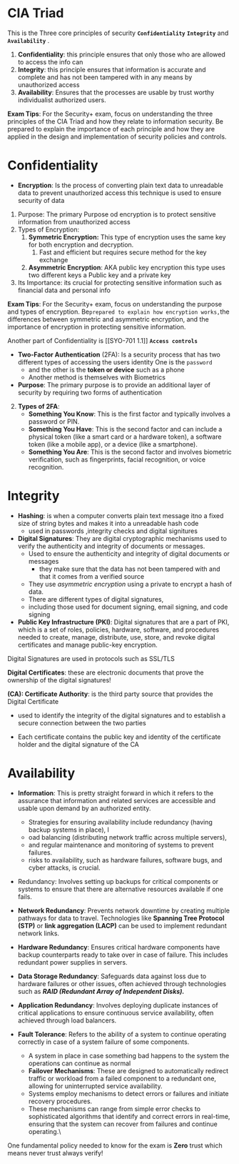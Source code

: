 
# CIA Triad 

This is the Three core principles of security **`Confidentiality`** **`Integrity`** and **`Availability`** . 

1. **Confidentiality**: this principle ensures that only those who are allowed to access the info can
2. **Integrity**: this principle ensures that information is accurate and complete and has not been tampered with in any means by unauthorized access
3. **Availability**: Ensures that the processes are usable by trust worthy individualist authorized users. 


**Exam Tips**: For the Security+ exam, focus on understanding the three principles of the CIA Triad and how they relate to information security. Be prepared to explain the importance of each principle and how they are applied in the design and implementation of security policies and controls.


# Confidentiality 

- **Encryption**:  Is the process of converting plain text data to unreadable data to prevent unauthorized access this technique is used to ensure security of data

1. Purpose: The primary Purpose od encryption is to protect sensitive information from unauthorized access
2. Types of Encryption: 
	1. **Symmetric Encryption:** This type of encryption uses the same key for both encryption and decryption. 
		1. Fast and efficient but requires secure method for the key exchange
	2. **Asymmetric Encryption**: AKA public key encryption this type uses two different keys a Public key and a private key 
3.  Its Importance: its crucial for protecting sensitive information such as financial data and personal info 

**Exam Tips**: For the Security+ exam, focus on understanding the purpose and types of encryption. Be` prepared to explain how encryption works, `the differences between symmetric and asymmetric encryption, and the importance of encryption in protecting sensitive information.

Another part of Confidentiality is [[SYO-701 1.1]] **`Access controls`**


- **Two-Factor Authentication** (2FA): Is a security process that has two different types of accessing the users identity One is the `password` 
	- and the other is the **token or device** such as a phone 
	- Another method is themselves with Biometrics 
- **Purpose**: The primary purpose is to provide an additional layer of security by requiring two forms of authentication

2. **Types of 2FA**:
    - **Something You Know**: This is the first factor and typically involves a password or PIN.
    - **Something You Have**: This is the second factor and can include a physical token (like a smart card or a hardware token), a software token (like a mobile app), or a device (like a smartphone).
    - **Something You Are**: This is the second factor and involves biometric verification, such as fingerprints, facial recognition, or voice recognition.

# Integrity 

- **Hashing**: is when a computer converts plain text message itno a fixed size of string bytes and makes it into a unreadable hash code 
	- used in passwords ,integrity checks and digital signitures
- **Digital Signatures**:  They are digital cryptographic mechanisms used to verify the authenticity and integrity of documents or messages. 
	- Used to ensure the authenticity and integrity of digital documents or messages 
		-  they make sure that the data has not been tampered with and that it comes from a verified source 
	- They use *asymmetric encryption* using a private to encrypt a hash of data. 
	- There are different types of digital signatures, 
	- including those used for document signing, email signing, and code signing
- **Public Key Infrastructure (PKI)**: Digital signatures that are a part of PKI, which is a set of roles, policies, hardware, software, and procedures needed to create, manage, distribute, use, store, and revoke digital certificates and manage public-key encryption. 

Digital Signatures are used in protocols such as SSL/TLS 

**Digital Certificates**: these are electronic documents that prove the ownership of the digital signatures!

**(CA): Certificate Authority**: is the third party source that provides the Digital Certificate

- used to identify the integrity of the digital signatures and to establish a secure connection between the two parties

- Each certificate contains the public key and identity of the certificate holder and the digital signature of the CA


# Availability 

- **Information**: This is pretty straight forward in which it refers to the assurance that information and related services are accessible and usable upon demand by an authorized entity. 
	- Strategies for ensuring availability include redundancy (having backup systems in place), l
	- oad balancing (distributing network traffic across multiple servers), 
	- and regular maintenance and monitoring of systems to prevent failures.
	- risks to availability, such as hardware failures, software bugs, and cyber attacks, is crucial.

- Redundancy: Involves setting up backups for critical components or systems to ensure that there are alternative resources available if one fails. 
- **Network Redundancy**: Prevents network downtime by creating multiple pathways for data to travel. Technologies like **Spanning Tree Protocol (STP)** or **link aggregation (LACP)** can be used to implement redundant network links.
- **Hardware Redundancy**: Ensures critical hardware components have backup counterparts ready to take over in case of failure. This includes redundant power supplies in servers.
- **Data Storage Redundancy**: Safeguards data against loss due to hardware failures or other issues, often achieved through technologies such as ***RAID (Redundant Array of Independent Disks).***
- **Application Redundancy**: Involves deploying duplicate instances of critical applications to ensure continuous service availability, often achieved through load balancers.

- **Fault Tolerance**: Refers to the ability of a system to continue operating correctly in case of a system failure of some components. 
	- A system in place in case something bad happens to the system the operations can continue as normal 
	- **Failover Mechanisms**: These are designed to automatically redirect traffic or workload from a failed component to a redundant one, allowing for uninterrupted service availability. 
	- Systems employ mechanisms to detect errors or failures and initiate recovery procedures. 
	- These mechanisms can range from simple error checks to sophisticated algorithms that identify and correct errors in real-time, ensuring that the system can recover from failures and continue operating.\



One fundamental policy needed to know for the exam is **Zero** trust which means never trust always verify! 
